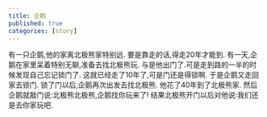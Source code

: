 ```yaml
---
title: 企鹅
published: true
categories: [story]
---
```


有一只企鹅,他的家离北极熊家特别远.
要是靠走的话,得走20年才能到.
有一天,企鹅在家里呆着特别无聊,准备去找北极熊玩.
与是他出门了.可是走到路的一半的时候发现自己忘记锁门了.
这就已经走了10年了,可是门还是得锁啊.
于是企鹅又走回家去锁门.
锁了门以后,企鹅再次出发去找北极熊.
他花了40年到了北极熊家.
然后企鹅就敲门说:北极熊北极熊,企鹅找你玩来了!
结果北极熊开门以后对他说:我们还是去你家玩吧.

